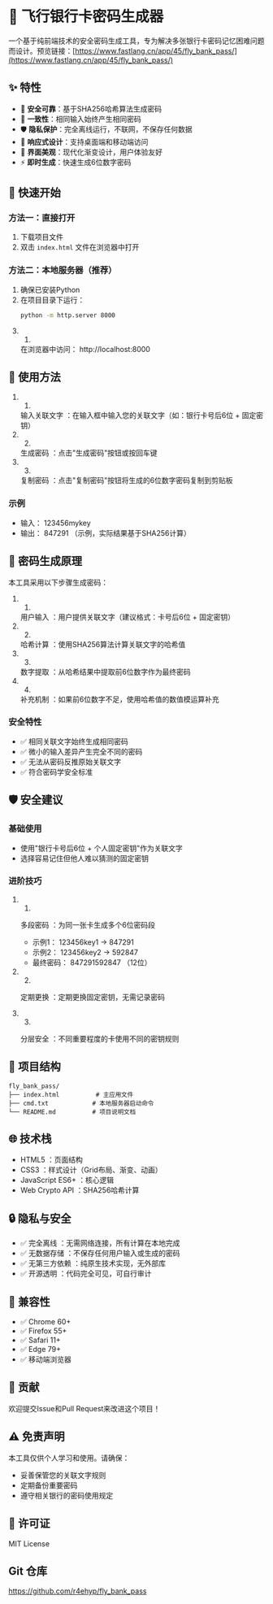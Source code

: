 # 🏦 飞行银行卡密码生成器

一个基于纯前端技术的安全密码生成工具，专为解决多张银行卡密码记忆困难问题而设计。预览链接：[https://www.fastlang.cn/app/45/fly_bank_pass/](https://www.fastlang.cn/app/45/fly_bank_pass/) 

## ✨ 特性

- 🔐 **安全可靠**：基于SHA256哈希算法生成密码
- 🎯 **一致性**：相同输入始终产生相同密码
- 🛡️ **隐私保护**：完全离线运行，不联网，不保存任何数据
- 📱 **响应式设计**：支持桌面端和移动端访问
- 🎨 **界面美观**：现代化渐变设计，用户体验友好
- ⚡ **即时生成**：快速生成6位数字密码

## 🚀 快速开始

### 方法一：直接打开
1. 下载项目文件
2. 双击 `index.html` 文件在浏览器中打开

### 方法二：本地服务器（推荐）
1. 确保已安装Python
2. 在项目目录下运行：
   ```bash
   python -m http.server 8000


3. 1.
   在浏览器中访问： http://localhost:8000
## 🔧 使用方法
1. 1.
   输入关联文字 ：在输入框中输入您的关联文字（如：银行卡号后6位 + 固定密钥）
2. 2.
   生成密码 ：点击"生成密码"按钮或按回车键
3. 3.
   复制密码 ：点击"复制密码"按钮将生成的6位数字密码复制到剪贴板
### 示例
- 输入： 123456mykey
- 输出： 847291 （示例，实际结果基于SHA256计算）
## 🔐 密码生成原理
本工具采用以下步骤生成密码：

1. 1.
   用户输入 ：用户提供关联文字（建议格式：卡号后6位 + 固定密钥）
2. 2.
   哈希计算 ：使用SHA256算法计算关联文字的哈希值
3. 3.
   数字提取 ：从哈希结果中提取前6位数字作为最终密码
4. 4.
   补充机制 ：如果前6位数字不足，使用哈希值的数值模运算补充
### 安全特性
- ✅ 相同关联文字始终生成相同密码
- ✅ 微小的输入差异产生完全不同的密码
- ✅ 无法从密码反推原始关联文字
- ✅ 符合密码学安全标准
## 🛡️ 安全建议
### 基础使用
- 使用"银行卡号后6位 + 个人固定密钥"作为关联文字
- 选择容易记住但他人难以猜测的固定密钥
### 进阶技巧
1. 1.
   多段密码 ：为同一张卡生成多个6位密码段
   
   - 示例1： 123456key1 → 847291
   - 示例2： 123456key2 → 592847
   - 最终密码： 847291592847 （12位）
2. 2.
   定期更换 ：定期更换固定密钥，无需记录密码
3. 3.
   分层安全 ：不同重要程度的卡使用不同的密钥规则
## 📁 项目结构
```
fly_bank_pass/
├── index.html          # 主应用文件
├── cmd.txt            # 本地服务器启动命令
└── README.md          # 项目说明文档
```
## 🌐 技术栈
- HTML5 ：页面结构
- CSS3 ：样式设计（Grid布局、渐变、动画）
- JavaScript ES6+ ：核心逻辑
- Web Crypto API ：SHA256哈希计算
## 🔒 隐私与安全
- ✅ 完全离线 ：无需网络连接，所有计算在本地完成
- ✅ 无数据存储 ：不保存任何用户输入或生成的密码
- ✅ 无第三方依赖 ：纯原生技术实现，无外部库
- ✅ 开源透明 ：代码完全可见，可自行审计
## 📱 兼容性
- ✅ Chrome 60+
- ✅ Firefox 55+
- ✅ Safari 11+
- ✅ Edge 79+
- ✅ 移动端浏览器
## 🤝 贡献
欢迎提交Issue和Pull Request来改进这个项目！

## ⚠️ 免责声明
本工具仅供个人学习和使用。请确保：

- 妥善保管您的关联文字规则
- 定期备份重要密码
- 遵守相关银行的密码使用规定
## 📄 许可证
MIT License 

## Git 仓库 
https://github.com/r4ehyp/fly_bank_pass
